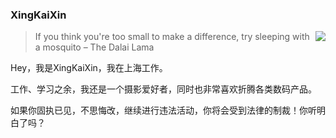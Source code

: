 ### XingKaiXin

<img align="right" src="https://github-readme-stats.vercel.app/api?username=xingkaixin&show_icons=true&icon_color=0366d6&text_color=24292e&bg_color=ffffff&hide_title=true" />

> If you think you're too small to make a difference,
> try sleeping with a mosquito – The Dalai Lama

Hey，我是XingKaiXin，我在上海工作。

工作、学习之余，我还是一个摄影爱好者，同时也非常喜欢折腾各类数码产品。

如果你固执已见，不思悔改，继续进行违法活动，你将会受到法律的制裁！你听明白了吗？
